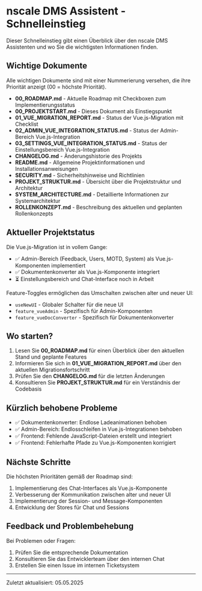 # nscale DMS Assistent - Schnelleinstieg

Dieser Schnelleinstieg gibt einen Überblick über den nscale DMS Assistenten und wo Sie die wichtigsten Informationen finden.

## Wichtige Dokumente

Alle wichtigen Dokumente sind mit einer Nummerierung versehen, die ihre Priorität anzeigt (00 = höchste Priorität).

- **00_ROADMAP.md** - Aktuelle Roadmap mit Checkboxen zum Implementierungsstatus
- **00_PROJEKTSTART.md** - Dieses Dokument als Einstiegspunkt
- **01_VUE_MIGRATION_REPORT.md** - Status der Vue.js-Migration mit Checklist
- **02_ADMIN_VUE_INTEGRATION_STATUS.md** - Status der Admin-Bereich Vue.js-Integration
- **03_SETTINGS_VUE_INTEGRATION_STATUS.md** - Status der Einstellungsbereich Vue.js-Integration
- **CHANGELOG.md** - Änderungshistorie des Projekts
- **README.md** - Allgemeine Projektinformationen und Installationsanweisungen
- **SECURITY.md** - Sicherheitshinweise und Richtlinien
- **PROJEKT_STRUKTUR.md** - Übersicht über die Projektstruktur und Architektur
- **SYSTEM_ARCHITECTURE.md** - Detaillierte Informationen zur Systemarchitektur
- **ROLLENKONZEPT.md** - Beschreibung des aktuellen und geplanten Rollenkonzepts

## Aktueller Projektstatus

Die Vue.js-Migration ist in vollem Gange:

- ✅ Admin-Bereich (Feedback, Users, MOTD, System) als Vue.js-Komponenten implementiert
- ✅ Dokumentenkonverter als Vue.js-Komponente integriert
- ⏳ Einstellungsbereich und Chat-Interface noch in Arbeit

Feature-Toggles ermöglichen das Umschalten zwischen alter und neuer UI:
- `useNewUI` - Globaler Schalter für die neue UI
- `feature_vueAdmin` - Spezifisch für Admin-Komponenten
- `feature_vueDocConverter` - Spezifisch für Dokumentenkonverter

## Wo starten?

1. Lesen Sie **00_ROADMAP.md** für einen Überblick über den aktuellen Stand und geplante Features
2. Informieren Sie sich in **01_VUE_MIGRATION_REPORT.md** über den aktuellen Migrationsfortschritt
3. Prüfen Sie den **CHANGELOG.md** für die letzten Änderungen
4. Konsultieren Sie **PROJEKT_STRUKTUR.md** für ein Verständnis der Codebasis

## Kürzlich behobene Probleme

- ✅ Dokumentenkonverter: Endlose Ladeanimationen behoben
- ✅ Admin-Bereich: Endlosschleifen in Vue.js-Integrationen behoben
- ✅ Frontend: Fehlende JavaScript-Dateien erstellt und integriert
- ✅ Frontend: Fehlerhafte Pfade zu Vue.js-Komponenten korrigiert

## Nächste Schritte

Die höchsten Prioritäten gemäß der Roadmap sind:

1. Implementierung des Chat-Interfaces als Vue.js-Komponente
2. Verbesserung der Kommunikation zwischen alter und neuer UI
3. Implementierung der Session- und Message-Komponenten
4. Entwicklung der Stores für Chat und Sessions

## Feedback und Problembehebung

Bei Problemen oder Fragen:
1. Prüfen Sie die entsprechende Dokumentation
2. Konsultieren Sie das Entwicklerteam über den internen Chat
3. Erstellen Sie einen Issue im internen Ticketsystem

---

Zuletzt aktualisiert: 05.05.2025
